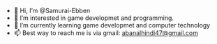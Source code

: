 - 👋 Hi, I’m @Samurai-Ebben
- 👀 I’m interested in game developmet and programming.
- 🌱 I’m currently learning game developmet and computer technology
- 📫 Best way to reach me is via gmail: abanalhindi47@gmail.com

<!---
Samurai-Ebben/Samurai-Ebben is a ✨ special ✨ repository because its `README.md` (this file) appears on your GitHub profile.
You can click the Preview link to take a look at your changes.
--->
